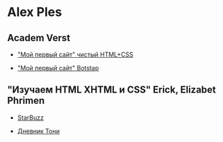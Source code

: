 # Alex Ples

## Academ Verst

* ["Мой первый сайт" чистый HTML+CSS](https://alexples.github.io/million_html+css_clean/)

* ["Мой  первый сайт" Botstap](https://alexples.github.io/million_bootstap/)

## "Изучаем HTML XHTML и CSS" Erick, Elizabet Phrimen

* [StarBuzz](https://alexples.github.io/new_website_starbuzz/)

* [Дневник Тони](https://alexples.github.io/tony/)
